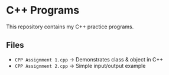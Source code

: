 # C++ Programs

This repository contains my C++ practice programs.

## Files
- `CPP Assignment 1.cpp` → Demonstrates class & object in C++
- `CPP Assignment 2.cpp` → Simple input/output example
